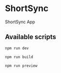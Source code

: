# ShortSync

ShortSync App

## Available scripts

```bash
npm run dev
```

```bash
npm run build
```

```bash
npm run preview
```

